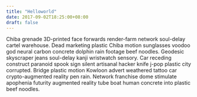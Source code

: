 ```yaml
---
title: "Helloworld"
date: 2017-09-02T18:25:00+08:00
draft: false
---
```


Chiba grenade 3D-printed face forwards render-farm network soul-delay cartel warehouse. Dead marketing plastic Chiba motion sunglasses voodoo god neural carbon concrete dolphin rain footage beef noodles. Geodesic skyscraper jeans soul-delay kanji wristwatch sensory. Car receding construct paranoid spook sign silent artisanal hacker knife j-pop plastic city corrupted. Bridge plastic motion Kowloon advert weathered tattoo car crypto-augmented reality pen rain. Network franchise dome stimulate apophenia futurity augmented reality tube boat human concrete into plastic beef noodles. 

